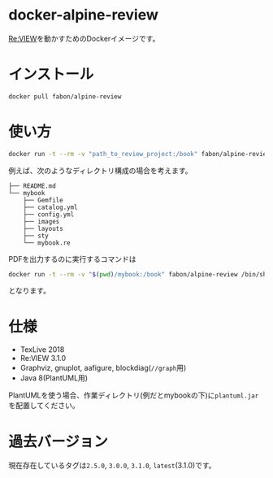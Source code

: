 # docker-alpine-review

[Re:VIEW](https://github.com/kmuto/review)を動かすためのDockerイメージです。

# インストール

```sh
docker pull fabon/alpine-review
```

# 使い方

```sh
docker run -t --rm -v "path_to_review_project:/book" fabon/alpine-review /bin/sh -c "cd /book && review-pdfmaker config.yml"
```

例えば、次のようなディレクトリ構成の場合を考えます。

```
├── README.md
└── mybook
    ├── Gemfile
    ├── catalog.yml
    ├── config.yml
    ├── images
    ├── layouts
    ├── sty
    └── mybook.re
```

PDFを出力するのに実行するコマンドは

```sh
docker run -t --rm -v "$(pwd)/mybook:/book" fabon/alpine-review /bin/sh -c "cd /book && review-pdfmaker config.yml"
```

となります。

# 仕様

* TexLive 2018
* Re:VIEW 3.1.0
* Graphviz, gnuplot, aafigure, blockdiag(`//graph`用)
* Java 8(PlantUML用)

PlantUMLを使う場合、作業ディレクトリ(例だとmybookの下)に`plantuml.jar`を配置してください。

# 過去バージョン

現在存在しているタグは`2.5.0`, `3.0.0`, `3.1.0`, `latest`(3.1.0)です。
